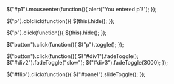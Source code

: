 
<script>
$(document).ready(function(){
  $("p").on({
    mouseenter: function(){
      $(this).css("background-color", "lightgray");
    },  
    mouseleave: function(){
      $(this).css("background-color", "lightblue");
    }, 
    click: function(){
      $(this).css("background-color", "yellow");
    }  
  });
});
</script>

<script>
$(document).ready(function(){
  $("input").focus(function(){
    $(this).css("background-color", "yellow");
  });
  $("input").blur(function(){
    $(this).css("background-color", "green");
  });
});
</script>

<script>
$(document).ready(function(){
  $("input").focus(function(){
    $(this).css("background-color", "yellow");
  });
  $("input").blur(function(){
    $(this).css("background-color", "green");
  });
});
</script>

 <script>
$(document).ready(function(){
  $("#p1").hover(function(){
    alert("You entered p1!");
  },
  function(){
    alert("Bye! You now leave p1!");
  }); 
});
</script>

<script>
$(document).ready(function() {
  $("#p1").mouseleave(function(){
    alert("Bye! You now leave p1!");
  });
});
</script>

$("#p1").mouseenter(function(){
  alert("You entered p1!");
});

$("p").dblclick(function(){
  $(this).hide();
});

 $("p").click(function(){
  $(this).hide();
});


$("button").click(function(){
  $("p").toggle();
});

$("button").click(function(){
  $("#div1").fadeToggle();
  $("#div2").fadeToggle("slow");
  $("#div3").fadeToggle(3000);
});


$("#flip").click(function(){
  $("#panel").slideToggle();
});


<script>
$(document).ready(function(){
  $("#btn1").click(function(){
    $("p").append(" <b>Appended text</b>.");
  });

  $("#btn2").click(function(){
    $("ol").append("<li>Appended item</li>");
  });
});
</script>


 <script>
$(document).ready(function(){
  $("button").click(function(){
    $("#div1").remove();
  });
});
</script>


<script>
$(document).ready(function(){
  $("button").click(function(){
    $("h1, h2, p").toggleClass("blue");
  });
});
</script>
